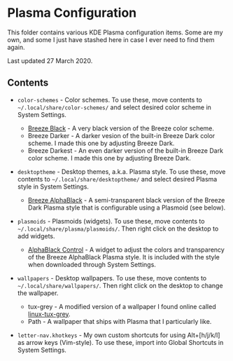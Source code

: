 # Plasma Configuration

This folder contains various KDE Plasma configuration items. Some are my own, and some I just have stashed here in case I ever need to find them again.

Last updated 27 March 2020.

## Contents

- `color-schemes` - Color schemes. To use these, move contents to `~/.local/share/color-schemes/` and select desired color scheme in System Settings.
    - [Breeze Black](https://store.kde.org/p/1358972/) - A very black version of the Breeze color scheme.
    - Breeze Darker - A darker vesion of the built-in Breeze Dark color scheme. I made this one by adjusting Breeze Dark.
    - Breeze Darkest - An even darker version of the built-in Breeze Dark color scheme. I made this one by adjusting Breeze Dark.

- `desktoptheme` - Desktop themes, a.k.a. Plasma style. To use these, move contents to `~/.local/share/desktoptheme/` and select desired Plasma style in System Settings.
    - [Breeze AlphaBlack](https://store.kde.org/p/1084931/) - A semi-transparent black version of the Breeze Dark Plasma style that is configurable using a Plasmoid (see below).

- `plasmoids` - Plasmoids (widgets). To use these, move contents to `~/.local/share/plasma/plasmoids/`. Then right click on the desktop to add widgets.
    - [AlphaBlack Control](https://store.kde.org/p/1237963/) - A widget to adjust the colors and transparency of the Breeze AlphaBlack Plasma style. It is included with the style when downloaded through System Settings.

- `wallpapers` - Desktop wallpapers. To use these, move contents to `~/.local/share/wallpapers/`. Then right click on the desktop to change the wallpaper.
    - tux-grey - A modified version of a wallpaper I found online called [linux-tux-grey](https://www.gnome-look.org/p/1174447/).
    - Path - A wallpaper that ships with Plasma that I particularly like.

- `letter-nav.khotkeys` - My own custom shortcuts for using Alt+[h/j/k/l] as arrow keys (Vim-style). To use these, import into Global Shortcuts in System Settings.
